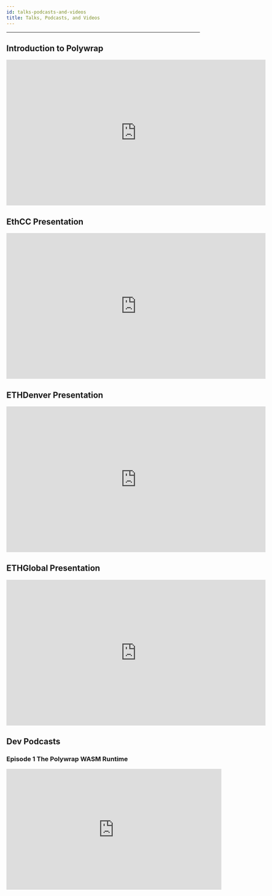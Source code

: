 ```yaml
---
id: talks-podcasts-and-videos
title: Talks, Podcasts, and Videos
---
```


---

## Introduction to Polywrap

<iframe width="675" height="380" src="https://www.youtube.com/embed/ojbMBN9pga4" frameborder="0" allow="accelerometer; autoplay; encrypted-media; gyroscope; picture-in-picture" allowfullscreen></iframe>

## EthCC Presentation
<iframe width="675" height="380" src="https://www.youtube.com/embed/uOJznNDxcck" frameborder="0" allow="accelerometer; autoplay; encrypted-media; gyroscope; picture-in-picture" allowfullscreen></iframe>

## ETHDenver Presentation

<iframe width="675" height="380" src="https://www.youtube.com/embed/9HhB4XL4AR4" frameborder="0" allow="accelerometer; autoplay; encrypted-media; gyroscope; picture-in-picture" allowfullscreen></iframe>

## ETHGlobal Presentation

<iframe width="675" height="380" src="https://www.youtube.com/embed/kxYaDO2ViOM" frameborder="0" allow="accelerometer; autoplay; encrypted-media; gyroscope; picture-in-picture" allowfullscreen></iframe>

## Dev Podcasts 
### Episode 1 The Polywrap WASM Runtime
<iframe width="560" height="315" src="https://www.youtube.com/embed/iMxY5hDT6WU" title="YouTube video player" frameborder="0" allow="accelerometer; autoplay; clipboard-write; encrypted-media; gyroscope; picture-in-picture" allowfullscreen></iframe>